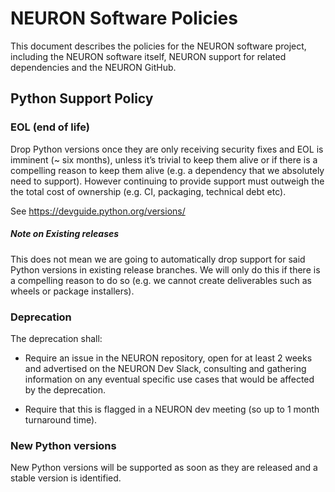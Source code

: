 # NEURON Software Policies


This document describes the policies for the NEURON software project, including
the NEURON software itself, NEURON support for related dependencies and the NEURON GitHub.

## Python Support Policy

### EOL (end of life)

Drop Python versions once they are only receiving security fixes and EOL is imminent (~ six months), unless it’s trivial to keep them alive or if there is a compelling reason to keep them alive (e.g. a dependency that we absolutely need to support). However continuing to provide support must outweigh the the total cost of ownership (e.g. CI, packaging, technical debt etc).

See https://devguide.python.org/versions/

##### Note on Existing releases

This does not mean we are going to automatically drop support for said Python versions in existing release branches.  We will only do this if there is a compelling reason to do so (e.g. we cannot create deliverables such as wheels or package installers).

### Deprecation

The deprecation shall:

* Require an issue in the NEURON repository, open for at least 2 weeks and advertised on the NEURON Dev Slack, consulting and gathering information on any eventual specific use cases that would be affected by the deprecation.

* Require that this is flagged in a NEURON dev meeting (so up to 1 month turnaround time). 

### New Python versions

New Python versions will be supported as soon as they are released and a stable version is identified.
